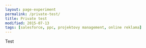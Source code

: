 ```yaml
---
layout: page-experiment
permalink: /private-test/
title: Private test
modified: 2015-07-13
tags: [salesforce, ppc, projektovy management, online reklama]
---
```


Test